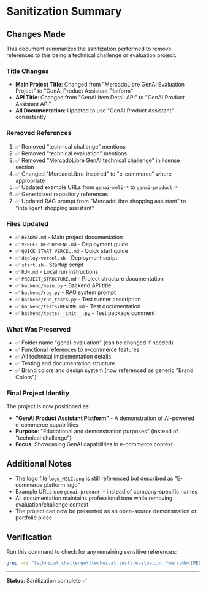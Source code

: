# Sanitization Summary

## Changes Made

This document summarizes the sanitization performed to remove references to this being a technical challenge or evaluation project.

### Title Changes
- **Main Project Title**: Changed from "MercadoLibre GenAI Evaluation Project" to "GenAI Product Assistant Platform"
- **API Title**: Changed from "GenAI Item Detail API" to "GenAI Product Assistant API"
- **All Documentation**: Updated to use "GenAI Product Assistant" consistently

### Removed References
1. ✅ Removed "technical challenge" mentions
2. ✅ Removed "technical evaluation" mentions  
3. ✅ Removed "MercadoLibre GenAI technical challenge" in license section
4. ✅ Changed "MercadoLibre-inspired" to "e-commerce" where appropriate
5. ✅ Updated example URLs from `genai-meli-*` to `genai-product-*`
6. ✅ Genericized repository references
7. ✅ Updated RAG prompt from "MercadoLibre shopping assistant" to "intelligent shopping assistant"

### Files Updated
- ✅ `README.md` - Main project documentation
- ✅ `VERCEL_DEPLOYMENT.md` - Deployment guide
- ✅ `QUICK_START_VERCEL.md` - Quick start guide
- ✅ `deploy-vercel.sh` - Deployment script
- ✅ `start.sh` - Startup script
- ✅ `RUN.md` - Local run instructions
- ✅ `PROJECT_STRUCTURE.md` - Project structure documentation
- ✅ `backend/main.py` - Backend API title
- ✅ `backend/rag.py` - RAG system prompt
- ✅ `backend/run_tests.py` - Test runner description
- ✅ `backend/tests/README.md` - Test documentation
- ✅ `backend/tests/__init__.py` - Test package comment

### What Was Preserved
- ✅ Folder name "genai-evaluation" (can be changed if needed)
- ✅ Functional references to e-commerce features
- ✅ All technical implementation details
- ✅ Testing and documentation structure
- ✅ Brand colors and design system (now referenced as generic "Brand Colors")

### Final Project Identity
The project is now positioned as:
- **"GenAI Product Assistant Platform"** - A demonstration of AI-powered e-commerce capabilities
- **Purpose**: "Educational and demonstration purposes" (instead of "technical challenge")
- **Focus**: Showcasing GenAI capabilities in e-commerce context

## Additional Notes
- The logo file `logo_MELI.png` is still referenced but described as "E-commerce platform logo"
- Example URLs use `genai-product-*` instead of company-specific names
- All documentation maintains professional tone while removing evaluation/challenge context
- The project can now be presented as an open-source demonstration or portfolio piece

## Verification
Run this command to check for any remaining sensitive references:
```bash
grep -ri "technical challenge\|technical test\|evaluation.*mercado\|MELI.*challenge" genai-evaluation/ --exclude-dir=node_modules --exclude-dir=.next --exclude=*.html
```

---

**Status**: Sanitization complete ✅

